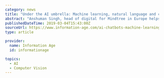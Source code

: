 ```yaml
---
category: news
title: "Under the AI umbrella: Machine learning, natural language and computer vision — key to enhancing chatbot capabilities"
abstract: "Anshuman Singh, head of digital for Mindtree in Europe helps Information Age explore the importance of AI and natural language in developing chatbots. But, be careful to not forget the human element Chatbots are pervading people’s lives — both at home ..."
publishedDateTime: 2019-03-04T15:43:00Z
sourceUrl: https://www.information-age.com/ai-chatbots-machine-learning-natural-language-computer-vision-123479679/
type: article

provider:
  name: Information Age
  id: informationage

topics:
  - AI
  - Computer Vision
---
```

